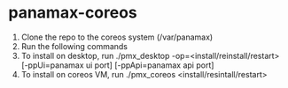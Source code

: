 panamax-coreos
==============

1. Clone the repo to the coreos system (/var/panamax)
2. Run the following commands
3. To install on desktop, run ./pmx_desktop -op=&lt;install/reinstall/restart&gt; [-ppUi=panamax ui port] [-ppApi=panamax api port]
4. To install on coreos VM, run ./pmx_coreos &lt;install/resintall/restart&gt;
